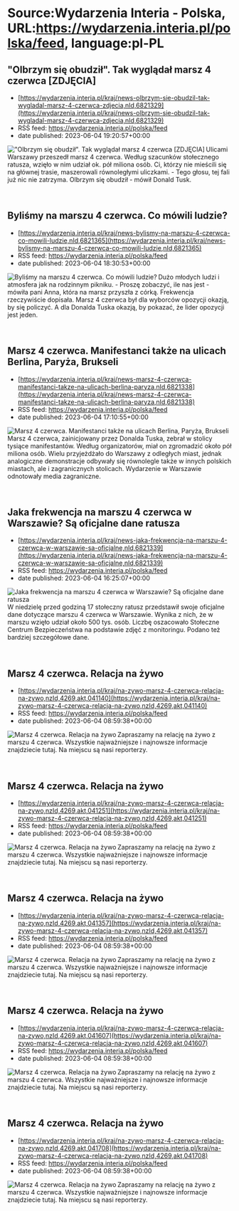 # Source:Wydarzenia Interia - Polska, URL:https://wydarzenia.interia.pl/polska/feed, language:pl-PL

## "Olbrzym się obudził". Tak wyglądał marsz 4 czerwca [ZDJĘCIA]
 - [https://wydarzenia.interia.pl/kraj/news-olbrzym-sie-obudzil-tak-wygladal-marsz-4-czerwca-zdjecia,nId,6821329](https://wydarzenia.interia.pl/kraj/news-olbrzym-sie-obudzil-tak-wygladal-marsz-4-czerwca-zdjecia,nId,6821329)
 - RSS feed: https://wydarzenia.interia.pl/polska/feed
 - date published: 2023-06-04 19:20:57+00:00

<p><a href="https://wydarzenia.interia.pl/kraj/news-olbrzym-sie-obudzil-tak-wygladal-marsz-4-czerwca-zdjecia,nId,6821329"><img align="left" alt="&quot;Olbrzym się obudził&quot;. Tak wyglądał marsz 4 czerwca [ZDJĘCIA]" src="https://i.iplsc.com/olbrzym-sie-obudzil-tak-wygladal-marsz-4-czerwca-zdjecia/000H8LA9EXIQ6NRU-C321.jpg" /></a>Ulicami Warszawy przeszedł marsz 4 czerwca. Według szacunków stołecznego ratusza, wzięło w nim udział ok. pół miliona osób. Ci, którzy nie mieścili się na głównej trasie, maszerowali równoległymi uliczkami. - Tego głosu, tej fali już nic nie zatrzyma. Olbrzym się obudził - mówił Donald Tusk.</p><br clear="all" />

## Byliśmy na marszu 4 czerwca. Co mówili ludzie?
 - [https://wydarzenia.interia.pl/kraj/news-bylismy-na-marszu-4-czerwca-co-mowili-ludzie,nId,6821365](https://wydarzenia.interia.pl/kraj/news-bylismy-na-marszu-4-czerwca-co-mowili-ludzie,nId,6821365)
 - RSS feed: https://wydarzenia.interia.pl/polska/feed
 - date published: 2023-06-04 18:30:53+00:00

<p><a href="https://wydarzenia.interia.pl/kraj/news-bylismy-na-marszu-4-czerwca-co-mowili-ludzie,nId,6821365"><img align="left" alt="Byliśmy na marszu 4 czerwca. Co mówili ludzie?" src="https://i.iplsc.com/bylismy-na-marszu-4-czerwca-co-mowili-ludzie/000H8LEGGRG0L4O3-C321.jpg" /></a>Dużo młodych ludzi i atmosfera jak na rodzinnym pikniku. - Proszę zobaczyć, ile nas jest - mówiła pani Anna, która na marsz przyszła z córką. Frekwencja rzeczywiście dopisała. Marsz 4 czerwca był dla wyborców opozycji okazją, by się policzyć. A dla Donalda Tuska okazją, by pokazać, że lider opozycji jest jeden.  </p><br clear="all" />

## Marsz 4 czerwca. Manifestanci także na ulicach Berlina, Paryża, Brukseli
 - [https://wydarzenia.interia.pl/kraj/news-marsz-4-czerwca-manifestanci-takze-na-ulicach-berlina-paryza,nId,6821338](https://wydarzenia.interia.pl/kraj/news-marsz-4-czerwca-manifestanci-takze-na-ulicach-berlina-paryza,nId,6821338)
 - RSS feed: https://wydarzenia.interia.pl/polska/feed
 - date published: 2023-06-04 17:10:55+00:00

<p><a href="https://wydarzenia.interia.pl/kraj/news-marsz-4-czerwca-manifestanci-takze-na-ulicach-berlina-paryza,nId,6821338"><img align="left" alt="Marsz 4 czerwca. Manifestanci także na ulicach Berlina, Paryża, Brukseli" src="https://i.iplsc.com/marsz-4-czerwca-manifestanci-takze-na-ulicach-berlina-paryza/000H8L6H5A06TMOI-C321.jpg" /></a>Marsz 4 czerwca, zainicjowany przez Donalda Tuska, zebrał w stolicy tysiące manifestantów. Według organizatorów, miał on zgromadzić około pół miliona osób. Wielu przyjeżdżało do Warszawy z odległych miast, jednak analogiczne demonstracje odbywały się równolegle także w innych polskich miastach, ale i zagranicznych stolicach. Wydarzenie w Warszawie odnotowały media zagraniczne. </p><br clear="all" />

## Jaka frekwencja na marszu 4 czerwca w Warszawie? Są oficjalne dane ratusza
 - [https://wydarzenia.interia.pl/kraj/news-jaka-frekwencja-na-marszu-4-czerwca-w-warszawie-sa-oficjalne,nId,6821339](https://wydarzenia.interia.pl/kraj/news-jaka-frekwencja-na-marszu-4-czerwca-w-warszawie-sa-oficjalne,nId,6821339)
 - RSS feed: https://wydarzenia.interia.pl/polska/feed
 - date published: 2023-06-04 16:25:07+00:00

<p><a href="https://wydarzenia.interia.pl/kraj/news-jaka-frekwencja-na-marszu-4-czerwca-w-warszawie-sa-oficjalne,nId,6821339"><img align="left" alt="Jaka frekwencja na marszu 4 czerwca w Warszawie? Są oficjalne dane ratusza" src="https://i.iplsc.com/jaka-frekwencja-na-marszu-4-czerwca-w-warszawie-sa-oficjalne/000H8L5DG2WE94SO-C321.jpg" /></a>W niedzielę przed godziną 17 stołeczny ratusz przedstawił swoje oficjalne dane dotyczące marszu 4 czerwca w Warszawie. Wynika z nich, że w marszu wzięło udział około 500 tys. osób. Liczbę oszacowało Stołeczne Centrum Bezpieczeństwa na podstawie zdjęć z monitoringu. Podano też bardziej szczegółowe dane. </p><br clear="all" />

## Marsz 4 czerwca. Relacja na żywo
 - [https://wydarzenia.interia.pl/kraj/na-zywo-marsz-4-czerwca-relacja-na-zywo,nzId,4269,akt,041140](https://wydarzenia.interia.pl/kraj/na-zywo-marsz-4-czerwca-relacja-na-zywo,nzId,4269,akt,041140)
 - RSS feed: https://wydarzenia.interia.pl/polska/feed
 - date published: 2023-06-04 08:59:38+00:00

<p><a href="https://wydarzenia.interia.pl/kraj/na-zywo-marsz-4-czerwca-relacja-na-zywo,nzId,4269,akt,041140"><img align="left" alt="Marsz 4 czerwca. Relacja na żywo" src="https://i.iplsc.com/marsz-4-czerwca-relacja-na-zywo/000H8J9PO71IGSMS-C321.jpg" /></a>Zapraszamy na relację na żywo z marszu 4 czerwca. Wszystkie najważniejsze i najnowsze informacje znajdziecie tutaj. Na miejscu są nasi reporterzy.</p><br clear="all" />

## Marsz 4 czerwca. Relacja na żywo
 - [https://wydarzenia.interia.pl/kraj/na-zywo-marsz-4-czerwca-relacja-na-zywo,nzId,4269,akt,041251](https://wydarzenia.interia.pl/kraj/na-zywo-marsz-4-czerwca-relacja-na-zywo,nzId,4269,akt,041251)
 - RSS feed: https://wydarzenia.interia.pl/polska/feed
 - date published: 2023-06-04 08:59:38+00:00

<p><a href="https://wydarzenia.interia.pl/kraj/na-zywo-marsz-4-czerwca-relacja-na-zywo,nzId,4269,akt,041251"><img align="left" alt="Marsz 4 czerwca. Relacja na żywo" src="https://i.iplsc.com/marsz-4-czerwca-relacja-na-zywo/000H8J9PO71IGSMS-C321.jpg" /></a>Zapraszamy na relację na żywo z marszu 4 czerwca. Wszystkie najważniejsze i najnowsze informacje znajdziecie tutaj. Na miejscu są nasi reporterzy.</p><br clear="all" />

## Marsz 4 czerwca. Relacja na żywo
 - [https://wydarzenia.interia.pl/kraj/na-zywo-marsz-4-czerwca-relacja-na-zywo,nzId,4269,akt,041357](https://wydarzenia.interia.pl/kraj/na-zywo-marsz-4-czerwca-relacja-na-zywo,nzId,4269,akt,041357)
 - RSS feed: https://wydarzenia.interia.pl/polska/feed
 - date published: 2023-06-04 08:59:38+00:00

<p><a href="https://wydarzenia.interia.pl/kraj/na-zywo-marsz-4-czerwca-relacja-na-zywo,nzId,4269,akt,041357"><img align="left" alt="Marsz 4 czerwca. Relacja na żywo" src="https://i.iplsc.com/marsz-4-czerwca-relacja-na-zywo/000H8J9PO71IGSMS-C321.jpg" /></a>Zapraszamy na relację na żywo z marszu 4 czerwca. Wszystkie najważniejsze i najnowsze informacje znajdziecie tutaj. Na miejscu są nasi reporterzy.</p><br clear="all" />

## Marsz 4 czerwca. Relacja na żywo
 - [https://wydarzenia.interia.pl/kraj/na-zywo-marsz-4-czerwca-relacja-na-zywo,nzId,4269,akt,041607](https://wydarzenia.interia.pl/kraj/na-zywo-marsz-4-czerwca-relacja-na-zywo,nzId,4269,akt,041607)
 - RSS feed: https://wydarzenia.interia.pl/polska/feed
 - date published: 2023-06-04 08:59:38+00:00

<p><a href="https://wydarzenia.interia.pl/kraj/na-zywo-marsz-4-czerwca-relacja-na-zywo,nzId,4269,akt,041607"><img align="left" alt="Marsz 4 czerwca. Relacja na żywo" src="https://i.iplsc.com/marsz-4-czerwca-relacja-na-zywo/000H8J9PO71IGSMS-C321.jpg" /></a>Zapraszamy na relację na żywo z marszu 4 czerwca. Wszystkie najważniejsze i najnowsze informacje znajdziecie tutaj. Na miejscu są nasi reporterzy.</p><br clear="all" />

## Marsz 4 czerwca. Relacja na żywo
 - [https://wydarzenia.interia.pl/kraj/na-zywo-marsz-4-czerwca-relacja-na-zywo,nzId,4269,akt,041708](https://wydarzenia.interia.pl/kraj/na-zywo-marsz-4-czerwca-relacja-na-zywo,nzId,4269,akt,041708)
 - RSS feed: https://wydarzenia.interia.pl/polska/feed
 - date published: 2023-06-04 08:59:38+00:00

<p><a href="https://wydarzenia.interia.pl/kraj/na-zywo-marsz-4-czerwca-relacja-na-zywo,nzId,4269,akt,041708"><img align="left" alt="Marsz 4 czerwca. Relacja na żywo" src="https://i.iplsc.com/marsz-4-czerwca-relacja-na-zywo/000H8J9PO71IGSMS-C321.jpg" /></a>Zapraszamy na relację na żywo z marszu 4 czerwca. Wszystkie najważniejsze i najnowsze informacje znajdziecie tutaj. Na miejscu są nasi reporterzy.</p><br clear="all" />

